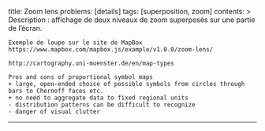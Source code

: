 title: Zoom lens
problems: [details] 
tags: [superposition, zoom]
contents: >
    Description : affichage de deux niveaux de zoom superposés sur une partie de l’écran.
    
    Exemple de loupe sur le site de MapBox https://www.mapbox.com/mapbox.js/example/v1.0.0/zoom-lens/

    http://cartography.uni-muenster.de/en/map-types

    Pros and cons of proportional symbol maps
    + large, open-ended choice of possible symbols from circles through bars to Chernoff faces etc.
    + no need to aggregate data to fixed regional units
    - distribution patterns can be difficult to recognize
    - danger of visual clutter
---

